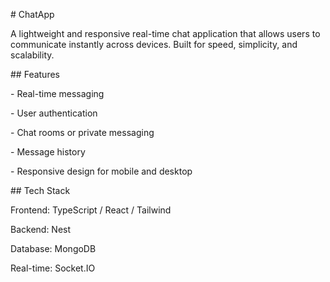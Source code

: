 \# ChatApp



A lightweight and responsive real-time chat application that allows users to communicate instantly across devices. Built for speed, simplicity, and scalability.



\## Features



\- Real-time messaging

\- User authentication

\- Chat rooms or private messaging

\- Message history

\- Responsive design for mobile and desktop



\## Tech Stack



Frontend: TypeScript / React / Tailwind

Backend: Nest

Database: MongoDB

Real-time: Socket.IO



